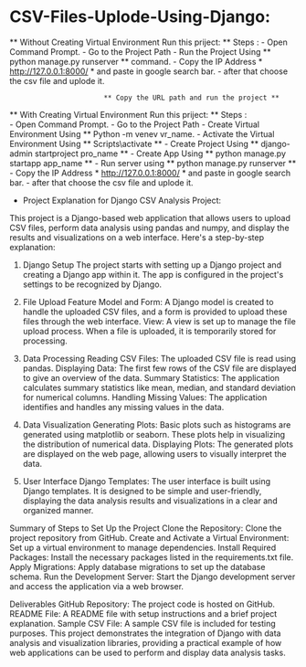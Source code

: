 # CSV-Files-Uplode-Using-Django:

** Without Creating Virtual Environment Run this priject: **
Steps  :
         - Open Command Prompt.
         - Go to the Project Path 
         - Run the Project Using ** python manage.py runserver **  command.
         - Copy the IP Address * http://127.0.0.1:8000/ * and paste in google search bar.
         - after that choose the csv file and uplode it.

                           ** Copy the URL path and run the project ** 
                                             
                         

** With Creating Virtual Environment Run this priject: **
Steps :  
         - Open Command Prompt.
         - Go to the Project Path 
         - Create Virtual Environment Using ** Python -m venev vr_name.
         - Activate the Virtual Environment Using  ** Scripts\activate ** 
         - Create Project Using ** django-admin startproject pro_name ** 
         - Create App Using ** python manage.py startapp app_name ** 
         - Run server using ** python manage.py runserver **
         - Copy the IP Address * http://127.0.0.1:8000/ * and paste in google search bar.
          - after that choose the csv file and uplode it.


*  Project Explanation for Django CSV Analysis Project:

This project is a Django-based web application that allows users to upload CSV files, perform data analysis using pandas and numpy, and display the results and visualizations on a web interface. Here's a step-by-step explanation:

1. Django Setup
The project starts with setting up a Django project and creating a Django app within it. The app is configured in the project's settings to be recognized by Django.

2. File Upload Feature
Model and Form: A Django model is created to handle the uploaded CSV files, and a form is provided to upload these files through the web interface.
View: A view is set up to manage the file upload process. When a file is uploaded, it is temporarily stored for processing.

3. Data Processing
Reading CSV Files: The uploaded CSV file is read using pandas.
Displaying Data: The first few rows of the CSV file are displayed to give an overview of the data.
Summary Statistics: The application calculates summary statistics like mean, median, and standard deviation for numerical columns.
Handling Missing Values: The application identifies and handles any missing values in the data.

4. Data Visualization
Generating Plots: Basic plots such as histograms are generated using matplotlib or seaborn. These plots help in visualizing the distribution of numerical data.
Displaying Plots: The generated plots are displayed on the web page, allowing users to visually interpret the data.

5. User Interface
Django Templates: The user interface is built using Django templates. It is designed to be simple and user-friendly, displaying the data analysis results and visualizations in a clear and organized manner.

Summary of Steps to Set Up the Project
Clone the Repository: Clone the project repository from GitHub.
Create and Activate a Virtual Environment: Set up a virtual environment to manage dependencies.
Install Required Packages: Install the necessary packages listed in the requirements.txt file.
Apply Migrations: Apply database migrations to set up the database schema.
Run the Development Server: Start the Django development server and access the application via a web browser.

Deliverables
GitHub Repository: The project code is hosted on GitHub.
README File: A README file with setup instructions and a brief project explanation.
Sample CSV File: A sample CSV file is included for testing purposes.
This project demonstrates the integration of Django with data analysis and visualization libraries, providing a practical example of how web applications can be used to perform and display data analysis tasks.
